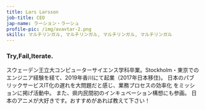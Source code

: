 ```yaml
---
title: Lars Larsson
job-title: CEO
jap-name: ラーション・ラーシュ
profile-pic: /img/avavtar-2.png
skills: マルチリンガル, マルチリンガル, マルチリンガル, マルチリンガル
---
```

### Try,Fail,Iterate.

スウェーデン王立大コンピューターサイエンス学科卒業。Stockholm・東京での エンジニア経験を経て、2019年香川にて起業（2017年日本移住)。 日本のパブリックサービスIT化の遅れを大問題だと感じ、業務プロセスの効率化 をミッションに掲げ活動中。 また、県内民間初のインキュベーション構想にも参画。 日本のアニメが大好きです。おすすめがあれば教えて下さい！